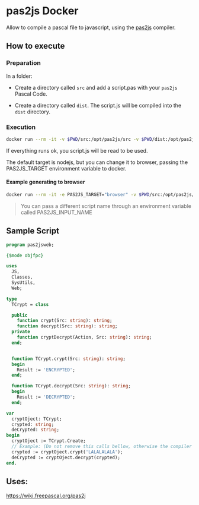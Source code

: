 # pas2js Docker

Allow to compile a pascal file to javascript, using the [pas2js](https://wiki.freepascal.org/pas2js) compiler.



## How to execute

### Preparation

In a folder:

* Create a directory called `src` and add a script.pas with your `pas2js` Pascal Code.

* Create a directory called `dist`. The script.js will be compiled into the `dist` directory. 

### Execution

```bash
docker run --rm -it -v $PWD/src:/opt/pas2js/src -v $PWD/dist:/opt/pas2js/dist abner/pas2js:latest
```

If everything runs ok, you script.js will be read to be used.

The default target is nodejs, but you can change it to browser, passing the PAS2JS_TARGET environment variable to docker.

#### Example generating to browser

```bash
docker run --rm -it -e PAS2JS_TARGET="browser" -v $PWD/src:/opt/pas2js/src  -v $PWD/dist:/opt/pas2js/dist abner/pas2js:latest
```

> You can pass a different script name through an environment variable called PAS2JS_INPUT_NAME

## Sample Script 

```pascal
program pas2jsweb;

{$mode objfpc}

uses
  JS,
  Classes,
  SysUtils,
  Web;

type
  TCrypt = class

  public
    function crypt(Src: string): string;
    function decrypt(Src: string): string;
  private
    function cryptDecrypt(Action, Src: string): string;
  end;


  function TCrypt.crypt(Src: string): string;
  begin
    Result := 'ENCRYPTED';
  end;

  function TCrypt.decrypt(Src: string): string;
  begin
    Result := 'DECRYPTED';
  end;

var
  cryptOject: TCrypt;
  crypted: string;
  deCrypted: string;
begin
  cryptOject := TCrypt.Create;
  // Example: (Do not remove this calls bellow, otherwise the compiler will strip out the functions)
  crypted := cryptOject.crypt('LALALALALA');
  deCrypted := cryptOject.decrypt(crypted);
end.
```
## Uses:

https://wiki.freepascal.org/pas2j